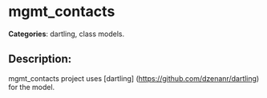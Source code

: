 # mgmt_contacts 

**Categories**: dartling, class models. 

## Description: 
mgmt_contacts project uses 
[dartling] (https://github.com/dzenanr/dartling) for the model.